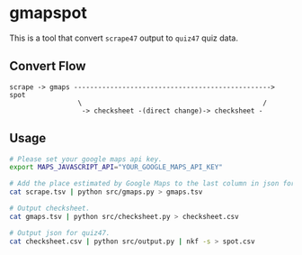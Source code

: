 # gmapspot
This is a tool that convert `scrape47` output to `quiz47` quiz data.

## Convert Flow
```
scrape -> gmaps -------------------------------------------------> spot
                 \                                             /
                  -> checksheet -(direct change)-> checksheet -
```

## Usage
```bash
# Please set your google maps api key.
export MAPS_JAVASCRIPT_API="YOUR_GOOGLE_MAPS_API_KEY"

# Add the place estimated by Google Maps to the last column in json format.
cat scrape.tsv | python src/gmaps.py > gmaps.tsv

# Output checksheet.
cat gmaps.tsv | python src/checksheet.py > checksheet.csv

# Output json for quiz47.
cat checksheet.csv | python src/output.py | nkf -s > spot.csv
```

